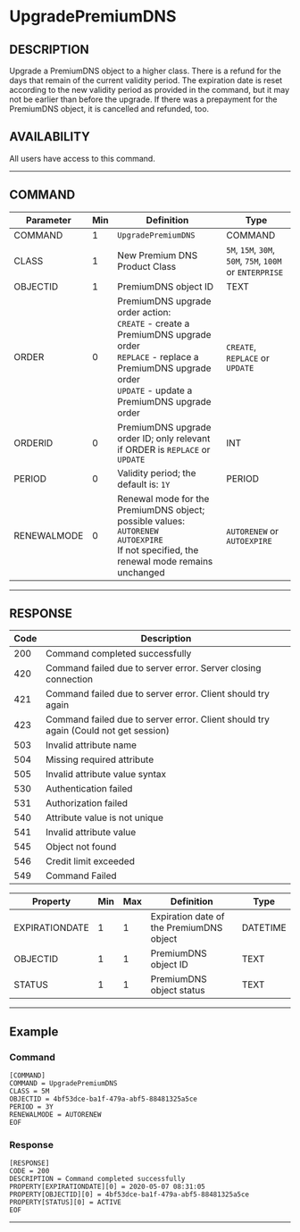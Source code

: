 # UpgradePremiumDNS

## DESCRIPTION
Upgrade a PremiumDNS object to a higher class. There is a refund for the days that remain of the current validity period. The expiration date is reset according to the new validity period as provided in the command, but it may not be earlier than before the upgrade. If there was a prepayment for the PremiumDNS object, it is cancelled and refunded, too.

## AVAILABILITY
All users have access to this command.

----
## COMMAND

Parameter | Min | Definition | Type
---- | ---- | ---- | ----
COMMAND | 1 | `UpgradePremiumDNS` | COMMAND
CLASS | 1 | New Premium DNS Product Class | `5M`, `15M`, `30M`, `50M`, `75M`, `100M` or `ENTERPRISE`
OBJECTID | 1 | PremiumDNS object ID | TEXT
ORDER | 0 | PremiumDNS upgrade order action:<br>`CREATE` - create a PremiumDNS upgrade order<br>`REPLACE` - replace a PremiumDNS upgrade order<br>`UPDATE` - update a PremiumDNS upgrade order | `CREATE`, `REPLACE` or `UPDATE`
ORDERID | 0 | PremiumDNS upgrade order ID; only relevant if ORDER is `REPLACE` or `UPDATE` | INT
PERIOD | 0 | Validity period; the default is: `1Y` | PERIOD
RENEWALMODE | 0 | Renewal mode for the PremiumDNS object; possible values:<br>`AUTORENEW`<br>`AUTOEXPIRE`<br>If not specified, the renewal mode remains unchanged | `AUTORENEW` or `AUTOEXPIRE`

----
## RESPONSE

Code | Description
---- | ----
200 | Command completed successfully
420 | Command failed due to server error. Server closing connection
421 | Command failed due to server error. Client should try again
423 | Command failed due to server error. Client should try again (Could not get session)
503 | Invalid attribute name
504 | Missing required attribute
505 | Invalid attribute value syntax
530 | Authentication failed
531 | Authorization failed
540 | Attribute value is not unique
541 | Invalid attribute value
545 | Object not found
546 | Credit limit exceeded
549 | Command Failed


Property | Min | Max | Definition | Type
---- | ---- | ---- | ---- | ----
EXPIRATIONDATE | 1 | 1 | Expiration date of the PremiumDNS object | DATETIME
OBJECTID | 1 | 1 | PremiumDNS object ID | TEXT
STATUS | 1 | 1 | PremiumDNS object status | TEXT

----
## Example

### Command

```
[COMMAND]
COMMAND = UpgradePremiumDNS
CLASS = 5M
OBJECTID = 4bf53dce-ba1f-479a-abf5-88481325a5ce
PERIOD = 3Y
RENEWALMODE = AUTORENEW
EOF
```
### Response

```
[RESPONSE]
CODE = 200
DESCRIPTION = Command completed successfully
PROPERTY[EXPIRATIONDATE][0] = 2020-05-07 08:31:05
PROPERTY[OBJECTID][0] = 4bf53dce-ba1f-479a-abf5-88481325a5ce
PROPERTY[STATUS][0] = ACTIVE
EOF
```

----

